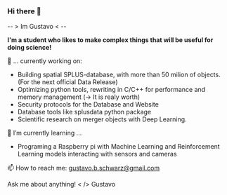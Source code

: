 ### Hi there 👋

-- > Im Gustavo < --

**I'm a student who likes to make complex things that will be useful for doing science!**

🔭 ... currently working on:
* Building spatial SPLUS-database, with more than 50 milion of objects. (For the next official Data Release)
* Optimizing python tools, rewriting in C/C++ for performance and memory management (-> It is realy worth)
* Security protocols for the Database and Website
* Database tools like splusdata python package
* Scientific research on merger objects with Deep Learning.


🌱 I’m currently learning ...
* Programing a Raspberry pi with Machine Learning and Reinforcement Learning models interacting with sensors and cameras

📫 How to reach me:
gustavo.b.schwarz@gmail.com

Ask me about anything! < /> 
Gustavo
